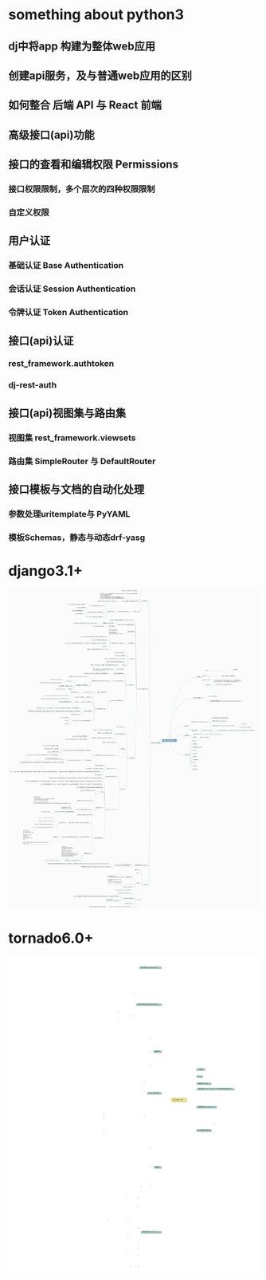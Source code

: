 # something about python3
## dj中将app 构建为整体web应用  
## 创建api服务，及与普通web应用的区别
## 如何整合 后端 API 与 React 前端
## 高级接口(api)功能
## 接口的查看和编辑权限 Permissions
### 接口权限限制，多个层次的四种权限限制
### 自定义权限
## 用户认证
### 基础认证 Base Authentication
### 会话认证 Session Authentication
### 令牌认证 Token Authentication 
## 接口(api)认证
### rest_framework.authtoken
### dj-rest-auth
## 接口(api)视图集与路由集
### 视图集 rest_framework.viewsets
### 路由集 SimpleRouter  与 DefaultRouter
## 接口模板与文档的自动化处理
### 参数处理uritemplate与 PyYAML 
### 模板Schemas，静态与动态drf-yasg

# django3.1+

   ![info_django](../DiscriPng/Django-core.png)
# tornado6.0+
  
   ![info_django](../DiscriPng/Tornado-core1.svg)
